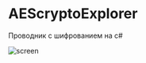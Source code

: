 # AEScryptoExplorer
Проводник с шифрованием на c#

![screen](https://pp.userapi.com/c850732/v850732393/6b86c/f2kiJ5GfLww.jpg)
